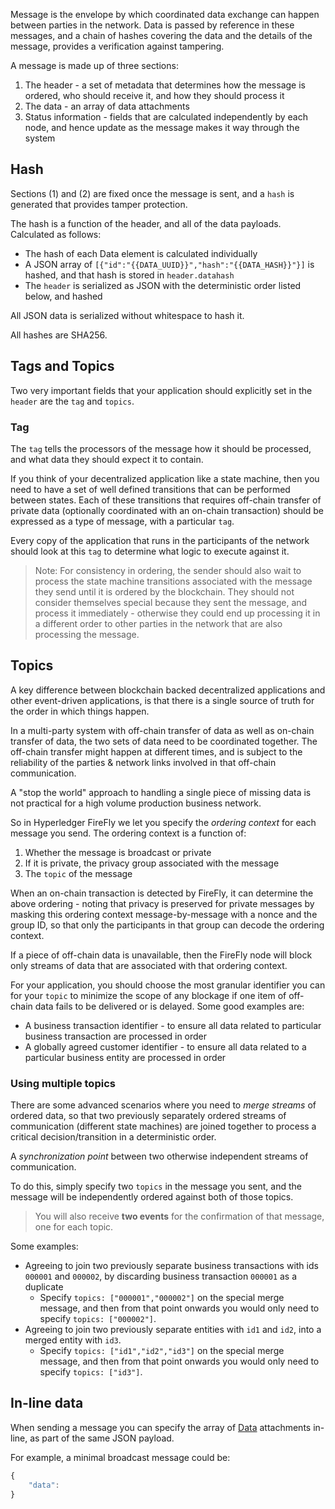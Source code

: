 Message is the envelope by which coordinated data exchange can happen between parties in the network. Data is passed by reference in these messages, and a chain of hashes covering the data and the details of the message, provides a verification against tampering.

A message is made up of three sections:

1. The header - a set of metadata that determines how the message is ordered, who should receive it, and how they should process it 
2. The data - an array of data attachments
3. Status information - fields that are calculated independently by each node, and hence update as the message makes it way through the system

## Hash

Sections (1) and (2) are fixed once the message is sent, and a `hash` is generated that provides tamper protection.

The hash is a function of the header, and all of the data payloads. Calculated as follows:

- The hash of each Data element is calculated individually
- A JSON array of `[{"id":"{{DATA_UUID}}","hash":"{{DATA_HASH}}"}]` is hashed, and that hash is stored in `header.datahash`
- The `header` is serialized as JSON with the deterministic order listed below, and hashed

All JSON data is serialized without whitespace to hash it.

All hashes are SHA256.

## Tags and Topics

Two very important fields that your application should explicitly set in the `header` are the `tag` and `topics`.

### Tag

The `tag` tells the processors of the message how it should be processed, and  what data they should expect it to contain.

If you think of your decentralized application like a state machine, then you need to have a set of well defined transitions
that can be performed between states. Each of these transitions that requires off-chain transfer of private data
(optionally coordinated with an on-chain transaction) should be expressed as a type of message, with a particular `tag`.

Every copy of the application that runs in the participants of the network should look at this `tag` to determine what
logic to execute against it.

> Note: For consistency in ordering, the sender should also wait to process the state machine transitions associated
> with the message they send until it is ordered by the blockchain. They should not consider themselves special because
> they sent the message, and process it immediately - otherwise they could end up processing it in a different order
> to other parties in the network that are also processing the message.

## Topics

A key difference between blockchain backed decentralized applications and other event-driven applications, is
that there is a single source of truth for the order in which things happen.

In a multi-party system with off-chain transfer of data as well as on-chain transfer of data, the two sets of
data need to be coordinated together. The off-chain transfer might happen at different times, and is subject to the reliability
of the parties & network links involved in that off-chain communication. 

A "stop the world" approach to handling a single piece of missing data is not practical for a high volume
production business network.

So in Hyperledger FireFly we let you specify the _ordering context_ for each message you send. The ordering context
is a function of:

1. Whether the message is broadcast or private
2. If it is private, the privacy group associated with the message
3. The `topic` of the message

When an on-chain transaction is detected by FireFly, it can determine the above ordering - noting that privacy is preserved
for private messages by masking this ordering context message-by-message with a nonce and the group ID, so that only the
participants in that group can decode the ordering context.

If a piece of off-chain data is unavailable, then the FireFly node will block only streams of data that are associated
with that ordering context.

For your application, you should choose the most granular identifier you can for your `topic` to minimize the scope
of any blockage if one item of off-chain data fails to be delivered or is delayed. Some good examples are:

- A business transaction identifier - to ensure all data related to particular business transaction are processed in order
- A globally agreed customer identifier - to ensure all data related to a particular business entity are processed in order

### Using multiple topics

There are some advanced scenarios where you need to _merge streams_ of ordered data, so that two previously separately
ordered streams of communication (different state machines) are joined together to process a critical decision/transition
in a deterministic order.

A _synchronization point_ between two otherwise independent streams of communication.

To do this, simply specify two `topics` in the message you sent, and the message will be independently ordered against
both of those topics.

> You will also receive **two events** for the confirmation of that message, one for each topic.

Some examples:

- Agreeing to join two previously separate business transactions with ids `000001` and `000002`, by discarding business transaction `000001` as a duplicate
  - Specify `topics: ["000001","000002"]` on the special merge message, and then from that point onwards you would only need to specify `topics: ["000002"]`.
- Agreeing to join two previously separate entities with `id1` and `id2`, into a merged entity with `id3`. 
  - Specify `topics: ["id1","id2","id3"]` on the special merge message, and then from that point onwards you would only need to specify `topics: ["id3"]`.

## In-line data

When sending a message you can specify the array of [Data](./data) attachments in-line, as part of the same JSON payload.

For example, a minimal broadcast message could be:

```js
{
    "data": 
}
```

